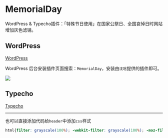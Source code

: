 # MemorialDay
WordPress &amp; Typecho插件：「特殊节日使用」在国家公祭日、全国哀悼日时网站增加灰色滤镜。

## WordPress

[WordPress](https://github.com/sy-records/MemorialDay/tree/wordpress)

WordPress 后台安装插件页面搜索：`MemorialDay`，安装由`沈唁`提供的插件即可。

<a href="https://wordpress.org/plugins/memorialday"><img src="https://cdn.jsdelivr.net/gh/sy-records/MemorialDay/wordpress-MemorialDay.png"></a>

## Typecho

[Typecho](https://github.com/sy-records/MemorialDay/tree/typecho)

------

也可以直接添加代码给`header`中添加`css`样式

```css
html{filter: grayscale(100%); -webkit-filter: grayscale(100%); -moz-filter: grayscale(100%); -ms-filter: grayscale(100%); -o-filter: grayscale(100%); filter: url("data:image/svg+xml;utf8,#grayscale"); filter:progid:DXImageTransform.Microsoft.BasicImage(grayscale=1); -webkit-filter: grayscale(1);}
```
